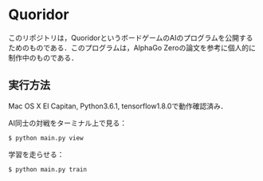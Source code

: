 # Quoridor

このリポジトリは，QuoridorというボードゲームのAIのプログラムを公開するためのものである．このプログラムは，AlphaGo Zeroの論文を参考に個人的に制作中のものである．

## 実行方法

Mac OS X El Capitan, Python3.6.1, tensorflow1.8.0で動作確認済み．

AI同士の対戦をターミナル上で見る：

```sh
$ python main.py view
```

学習を走らせる：

```sh
$ python main.py train
```
